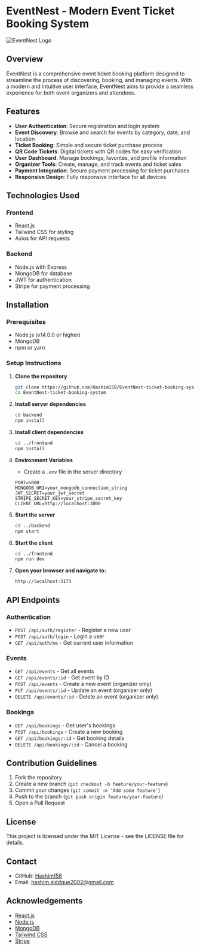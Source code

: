 # EventNest - Modern Event Ticket Booking System

![EventNest Logo](https://github.com/Hashim158/EventNest-ticket-booking-system/raw/main/client/public/logo.png)

## Overview

EventNest is a comprehensive event ticket booking platform designed to streamline the process of discovering, booking, and managing events. With a modern and intuitive user interface, EventNest aims to provide a seamless experience for both event organizers and attendees.

## Features

- **User Authentication**: Secure registration and login system
- **Event Discovery**: Browse and search for events by category, date, and location
- **Ticket Booking**: Simple and secure ticket purchase process
- **QR Code Tickets**: Digital tickets with QR codes for easy verification
- **User Dashboard**: Manage bookings, favorites, and profile information
- **Organizer Tools**: Create, manage, and track events and ticket sales
- **Payment Integration**: Secure payment processing for ticket purchases
- **Responsive Design**: Fully responsive interface for all devices

## Technologies Used

### Frontend
- React.js
- Tailwind CSS for styling
- Axios for API requests

### Backend
- Node.js with Express
- MongoDB for database
- JWT for authentication
- Stripe for payment processing

## Installation

### Prerequisites
- Node.js (v14.0.0 or higher)
- MongoDB
- npm or yarn

### Setup Instructions

1. **Clone the repository**
   ```bash
   git clone https://github.com/Hashim158/EventNest-ticket-booking-system.git
   cd EventNest-ticket-booking-system
   ```

2. **Install server dependencies**
   ```bash
   cd backend
   npm install
   ```

3. **Install client dependencies**
   ```bash
   cd ../frontend
   npm install
   ```

4. **Environment Variables**
   - Create a `.env` file in the server directory
   ```
   PORT=5000
   MONGODB_URI=your_mongodb_connection_string
   JWT_SECRET=your_jwt_secret
   STRIPE_SECRET_KEY=your_stripe_secret_key
   CLIENT_URL=http://localhost:3000
   ```

5. **Start the server**
   ```bash
   cd ../backend
   npm start
   ```

6. **Start the client**
   ```bash
   cd ../frontend
   npm run dev
   ```

7. **Open your browser and navigate to:**
   ```
   http://localhost:5173
   ```


## API Endpoints

### Authentication
- `POST /api/auth/register` - Register a new user
- `POST /api/auth/login` - Login a user
- `GET /api/auth/me` - Get current user information

### Events
- `GET /api/events` - Get all events
- `GET /api/events/:id` - Get event by ID
- `POST /api/events` - Create a new event (organizer only)
- `PUT /api/events/:id` - Update an event (organizer only)
- `DELETE /api/events/:id` - Delete an event (organizer only)

### Bookings
- `GET /api/bookings` - Get user's bookings
- `POST /api/bookings` - Create a new booking
- `GET /api/bookings/:id` - Get booking details
- `DELETE /api/bookings/:id` - Cancel a booking

## Contribution Guidelines

1. Fork the repository
2. Create a new branch (`git checkout -b feature/your-feature`)
3. Commit your changes (`git commit -m 'Add some feature'`)
4. Push to the branch (`git push origin feature/your-feature`)
5. Open a Pull Request

## License

This project is licensed under the MIT License - see the LICENSE file for details.

## Contact

- GitHub: [Hashim158](https://github.com/Hashim158)
- Email: hashim.siddque2002@gmail.com

## Acknowledgements

- [React.js](https://reactjs.org/)
- [Node.js](https://nodejs.org/)
- [MongoDB](https://www.mongodb.com/)
- [Tailwind CSS](https://tailwindcss.com/)
- [Stripe](https://stripe.com/)
